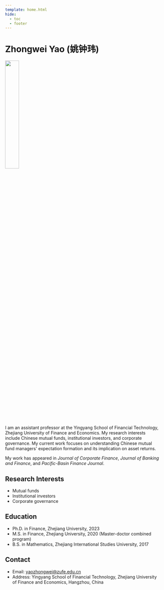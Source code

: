 ```yaml
---
template: home.html
hide:
  - toc
  - footer
---
```


# Zhongwei Yao (姚钟玮)

<img id="hide-on-large" src="/images/zhongweiyao.jpg" width="30%">

I am an assistant professor at the Yingyang School of Financial Technology, Zhejiang University of Finance and Economics. My research interests include Chinese mutual funds, institutional investors, and corporate governance. My current work focuses on understanding Chinese mutual fund managers' expectation formation and its implication on asset returns.

My work has appeared in _Journal of Corporate Finance_, _Journal of Banking and Finance_, and _Pacific-Basin Finance Journal_.

Research Interests
------

- Mutual funds
- Institutional investors
- Corporate governance

## Education

* Ph.D. in Finance, Zhejiang University, 2023 
* M.S. in Finance, Zhejiang University, 2020 (Master-doctor combined program)
* B.S. in Mathematics, Zhejiang International Studies University, 2017

## Contact

- Email: [yaozhongwei@zufe.edu.cn](mailto:yaozhongwei@zufe.edu.cn)
- Address: Yingyang School of Financial Technology, Zhejiang University of Finance and Economics, Hangzhou, China
